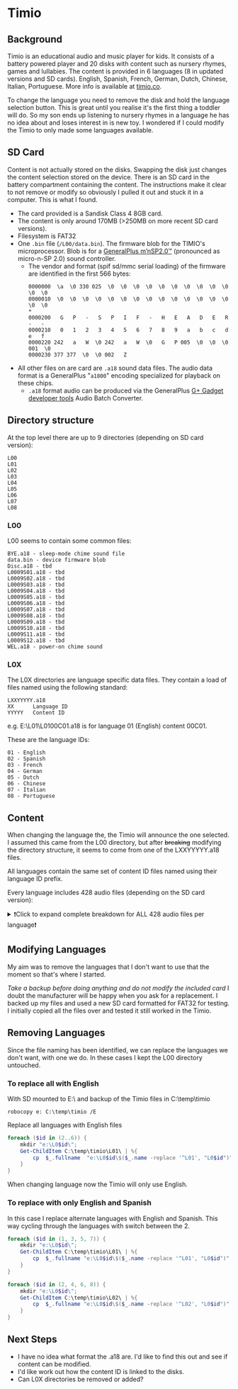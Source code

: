 # Timio
## Background
Timio is an educational audio and music player for kids. It consists of a battery powered player and 20 disks with content such as nursery rhymes, games and lullabies. The content is provided in 6 languages (8 in updated versions and SD cards). English, Spanish, French, German, Dutch, Chinese, Italian, Portuguese. More info is available at [timio.co](https://timio.co/).

To change the language you need to remove the disk and hold the language selection button. This is great until you realise it's the first thing a toddler will do. So my son ends up listening to nursery rhymes in a language he has no idea about and loses interest in is new toy. I wondered if I could modify the Timio to only made some languages available.

## SD Card
Content is not actually stored on the disks. Swapping the disk just changes the content selection stored on the device. There is an SD card in the battery compartment containing the content. The instructions make it clear to not remove or modify so obviously I pulled it out and stuck it in a computer. This is what I found.

* The card provided is a Sandisk Class 4 8GB card. 
* The content is only around 170MB (>250MB on more recent SD card versions).
* Filesystem is FAT32
* One `.bin` file (`/L00/data.bin`). The firmware blob for the TIMIO's microprocessor. Blob is for a [GeneralPlus m’nSP2.0™](https://web.archive.org/web/20231205031536/https://www.generalplus.com/1LVlangLN14SVprot_noSNproduct) (pronounced as micro-n-SP 2.0) sound controller.
    * The vendor and format (spif sd/mmc serial loading) of the firmware are identified in the first 566 bytes:
      ```
      0000000  \a  \0 330 025  \0  \0  \0  \0  \0  \0  \0  \0  \0  \0  \0  \0
      0000010  \0  \0  \0  \0  \0  \0  \0  \0  \0  \0  \0  \0  \0  \0  \0  \0
      *
      0000200   G   P   -   S   P   I   F   -   H   E   A   D   E   R  -   -
      0000210   0   1   2   3   4   5   6   7   8   9   a   b   c   d  e   f
      0000220 242   a   W  \0 242   a   W  \0   G   P 005  \0  \0  \0 001  \0
      0000230 377 377  \0  \0 002   Z
      ```
* All other files on are card are `.a18` sound data files. The audio data format is a GeneralPlus "`a1800`" encoding specialized for playback on these chips.
    * `.a18` format audio can be produced via the GeneralPlus [G+ Gadget developer tools](https://web.archive.org/web/20231205035201/https://www.generalplus.com/1LVlangLNx3SVq9SNservice_n_support_d) Audio Batch Converter.

## Directory structure
At the top level there are up to 9 directories (depending on SD card version):
```
L00
L01
L02
L03
L04
L05
L06
L07
L08
```

### L00
L00 seems to contain some common files:
```
BYE.a18 - sleep-mode chime sound file
data.bin - device firmware blob
Disc.a18 - tbd
L0009S01.a18 - tbd
L0009S02.a18 - tbd
L0009S03.a18 - tbd
L0009S04.a18 - tbd
L0009S05.a18 - tbd
L0009S06.a18 - tbd
L0009S07.a18 - tbd
L0009S08.a18 - tbd
L0009S09.a18 - tbd
L0009S10.a18 - tbd
L0009S11.a18 - tbd
L0009S12.a18 - tbd
WEL.a18 - power-on chime sound
```

### L0X
The L0X directories are language specific data files. They contain a load of files named using the following standard:

```
LXXYYYYY.a18
XX      Language ID
YYYYY   Content ID
```

e.g. E:\L01\L0100C01.a18 is for language 01 (English) content 00C01.

These are the language IDs:
```
01 - English
02 - Spanish
03 - French
04 - German
05 - Dutch
06 - Chinese
07 - Italian
08 - Portuguese
```

## Content
When changing the language the, the Timio will announce the one selected. I assumed this came from the L00 directory, but after ~~breaking~~ modifying the directory structure, it seems to come from one of the LXXYYYYY.a18 files.

All languages contain the same set of content ID files named using their language ID prefix.

Every language includes 428 audio files (depending on the SD card version):
<details>
<summary>❗Click to expand complete breakdown for ALL 428 audio files per language❗</summary>
(Each language set includes its actual language id number 1-8 instead of the `*` template below)

```
L0*00C01.a18 - volume change message
L0*00C02.a18 - volume change message
L0*00C03.a18 - volume change message
L0*00Q01.a18 - question-mode on message
L0*00Q02.a18 - question-mode off message
L0*00V00.a18 - tbd
L0*00V01.a18 - tbd
L0*00V02.a18 - tbd
L0*00V03.a18 - tbd
L0*00W01.a18 - warnings?
L0*00W02.a18 - tbd
L0*00W03.a18 - tbd
L0*01S00.a18 - disc 01 (Nursery Rhymes vol. I) title message
L0*01S01.a18 - disc 01, first sound (1 o'clock position; star & moon)
L0*01S02.a18 - disc 01, second sound (2 o'clock position; doll)
L0*01S03.a18 - disc 01, third sound (3 o'clock position; wheels on the bus)
L0*01S04.a18 - etc.
L0*01S05.a18
L0*01S06.a18
L0*01S07.a18
L0*01S08.a18
L0*01S09.a18
L0*01S10.a18
L0*01S11.a18
L0*01S12.a18
L0*02S00.a18 - disc 02 (Nursery Rhymes vol. II) title message
L0*02S01.a18 - disc 02, first sound (1 o'clock position; monkey)
L0*02S02.a18 - etc.
L0*02S03.a18
L0*02S04.a18
L0*02S05.a18
L0*02S06.a18
L0*02S07.a18
L0*02S08.a18
L0*02S09.a18
L0*02S10.a18
L0*02S11.a18
L0*02S12.a18
L0*03S00.a18
L0*03S01.a18
L0*03S02.a18
L0*03S03.a18
L0*03S04.a18
L0*03S05.a18
L0*03S06.a18
L0*03S07.a18
L0*03S08.a18
L0*03S09.a18
L0*03S10.a18
L0*03S11.a18
L0*03S12.a18
L0*04S00.a18
L0*04S01.a18
L0*04S02.a18
L0*04S03.a18
L0*04S04.a18
L0*04S05.a18
L0*04S06.a18
L0*04S07.a18
L0*04S08.a18
L0*04S09.a18
L0*04S10.a18
L0*04S11.a18
L0*04S12.a18
L0*05S00.a18
L0*05S01.a18
L0*05S02.a18
L0*05S03.a18
L0*05S04.a18
L0*05S05.a18
L0*05S06.a18
L0*05S07.a18
L0*05S08.a18
L0*05S09.a18
L0*05S10.a18
L0*05S11.a18
L0*05S12.a18
L0*06S00.a18
L0*06S01.a18
L0*06S02.a18
L0*06S03.a18
L0*06S04.a18
L0*06S05.a18
L0*06S06.a18
L0*06S07.a18
L0*06S08.a18
L0*06S09.a18
L0*06S10.a18
L0*06S11.a18
L0*06S12.a18
L0*07Q01.a18 - disc 07, quiz question for 1st sound (1 o'clock position)
L0*07Q02.a18 - disc 07, quiz question for 2nd sound (2 o'clock position)
L0*07Q03.a18 - etc.
L0*07Q04.a18
L0*07Q05.a18
L0*07Q06.a18
L0*07Q07.a18
L0*07Q08.a18
L0*07Q09.a18
L0*07Q10.a18
L0*07Q11.a18
L0*07Q12.a18
L0*07S00.a18 - disc 07 title message
L0*07S01.a18 - disc 07, first sound (1 o'clock position)
L0*07S02.a18 - etc.
L0*07S03.a18
L0*07S04.a18
L0*07S05.a18
L0*07S06.a18
L0*07S07.a18
L0*07S08.a18
L0*07S09.a18
L0*07S10.a18
L0*07S11.a18
L0*07S12.a18
L0*08Q01.a18
L0*08Q02.a18
L0*08Q03.a18
L0*08Q04.a18
L0*08Q05.a18
L0*08Q06.a18
L0*08Q07.a18
L0*08Q08.a18
L0*08Q09.a18
L0*08Q10.a18
L0*08Q11.a18
L0*08Q12.a18
L0*08S00.a18
L0*08S01.a18
L0*08S02.a18
L0*08S03.a18
L0*08S04.a18
L0*08S05.a18
L0*08S06.a18
L0*08S07.a18
L0*08S08.a18
L0*08S09.a18
L0*08S10.a18
L0*08S11.a18
L0*08S12.a18
L0*09Q01.a18
L0*09Q02.a18
L0*09Q03.a18
L0*09Q04.a18
L0*09Q05.a18
L0*09Q06.a18
L0*09Q07.a18
L0*09Q08.a18
L0*09Q09.a18
L0*09Q10.a18
L0*09Q11.a18
L0*09Q12.a18
L0*09S00.a18
L0*09S01.a18
L0*09S02.a18
L0*09S03.a18
L0*09S04.a18
L0*09S05.a18
L0*09S06.a18
L0*09S07.a18
L0*09S08.a18
L0*09S09.a18
L0*09S10.a18
L0*09S11.a18
L0*09S12.a18
L0*10Q01.a18
L0*10Q02.a18
L0*10Q03.a18
L0*10Q04.a18
L0*10Q05.a18
L0*10Q06.a18
L0*10Q07.a18
L0*10Q08.a18
L0*10Q09.a18
L0*10Q10.a18
L0*10Q11.a18
L0*10Q12.a18
L0*10S00.a18
L0*10S01.a18
L0*10S02.a18
L0*10S03.a18
L0*10S04.a18
L0*10S05.a18
L0*10S06.a18
L0*10S07.a18
L0*10S08.a18
L0*10S09.a18
L0*10S10.a18
L0*10S11.a18
L0*10S12.a18
L0*11Q01.a18
L0*11Q02.a18
L0*11Q03.a18
L0*11Q04.a18
L0*11Q05.a18
L0*11Q06.a18
L0*11Q07.a18
L0*11Q08.a18
L0*11Q09.a18
L0*11Q10.a18
L0*11Q11.a18
L0*11Q12.a18
L0*11S00.a18
L0*11S01.a18
L0*11S02.a18
L0*11S03.a18
L0*11S04.a18
L0*11S05.a18
L0*11S06.a18
L0*11S07.a18
L0*11S08.a18
L0*11S09.a18
L0*11S10.a18
L0*11S11.a18
L0*11S12.a18
L0*12Q01.a18
L0*12Q02.a18
L0*12Q03.a18
L0*12Q04.a18
L0*12Q05.a18
L0*12Q06.a18
L0*12Q07.a18
L0*12Q08.a18
L0*12Q09.a18
L0*12Q10.a18
L0*12Q11.a18
L0*12Q12.a18
L0*12S00.a18
L0*12S01.a18
L0*12S02.a18
L0*12S03.a18
L0*12S04.a18
L0*12S05.a18
L0*12S06.a18
L0*12S07.a18
L0*12S08.a18
L0*12S09.a18
L0*12S10.a18
L0*12S11.a18
L0*12S12.a18
L0*13Q01.a18
L0*13Q02.a18
L0*13Q03.a18
L0*13Q04.a18
L0*13Q05.a18
L0*13Q06.a18
L0*13Q07.a18
L0*13Q08.a18
L0*13Q09.a18
L0*13Q10.a18
L0*13Q11.a18
L0*13Q12.a18
L0*13S00.a18
L0*13S01.a18
L0*13S02.a18
L0*13S03.a18
L0*13S04.a18
L0*13S05.a18
L0*13S06.a18
L0*13S07.a18
L0*13S08.a18
L0*13S09.a18
L0*13S10.a18
L0*13S11.a18
L0*13S12.a18
L0*14Q01.a18
L0*14Q02.a18
L0*14Q03.a18
L0*14Q04.a18
L0*14Q05.a18
L0*14Q06.a18
L0*14Q07.a18
L0*14Q08.a18
L0*14Q09.a18
L0*14Q10.a18
L0*14Q11.a18
L0*14Q12.a18
L0*14S00.a18
L0*14S01.a18
L0*14S02.a18
L0*14S03.a18
L0*14S04.a18
L0*14S05.a18
L0*14S06.a18
L0*14S07.a18
L0*14S08.a18
L0*14S09.a18
L0*14S10.a18
L0*14S11.a18
L0*14S12.a18
L0*15Q01.a18
L0*15Q02.a18
L0*15Q03.a18
L0*15Q04.a18
L0*15Q05.a18
L0*15Q06.a18
L0*15Q07.a18
L0*15Q08.a18
L0*15Q09.a18
L0*15Q10.a18
L0*15Q11.a18
L0*15Q12.a18
L0*15S00.a18
L0*15S01.a18
L0*15S02.a18
L0*15S03.a18
L0*15S04.a18
L0*15S05.a18
L0*15S06.a18
L0*15S07.a18
L0*15S08.a18
L0*15S09.a18
L0*15S10.a18
L0*15S11.a18
L0*15S12.a18
L0*16Q01.a18
L0*16Q02.a18
L0*16Q03.a18
L0*16Q04.a18
L0*16Q05.a18
L0*16Q06.a18
L0*16Q07.a18
L0*16Q08.a18
L0*16Q09.a18
L0*16Q10.a18
L0*16Q11.a18
L0*16Q12.a18
L0*16S00.a18
L0*16S01.a18
L0*16S02.a18
L0*16S03.a18
L0*16S04.a18
L0*16S05.a18
L0*16S06.a18
L0*16S07.a18
L0*16S08.a18
L0*16S09.a18
L0*16S10.a18
L0*16S11.a18
L0*16S12.a18
L0*17Q01.a18
L0*17Q02.a18
L0*17Q03.a18
L0*17Q04.a18
L0*17Q05.a18
L0*17Q06.a18
L0*17Q07.a18
L0*17Q08.a18
L0*17Q09.a18
L0*17Q10.a18
L0*17Q11.a18
L0*17Q12.a18
L0*17S00.a18
L0*17S01.a18
L0*17S02.a18
L0*17S03.a18
L0*17S04.a18
L0*17S05.a18
L0*17S06.a18
L0*17S07.a18
L0*17S08.a18
L0*17S09.a18
L0*17S10.a18
L0*17S11.a18
L0*17S12.a18
L0*18Q01.a18
L0*18Q02.a18
L0*18Q03.a18
L0*18Q04.a18
L0*18Q05.a18
L0*18Q06.a18
L0*18Q07.a18
L0*18Q08.a18
L0*18Q09.a18
L0*18Q10.a18
L0*18Q11.a18
L0*18Q12.a18
L0*18S00.a18
L0*18S01.a18
L0*18S02.a18
L0*18S03.a18
L0*18S04.a18
L0*18S05.a18
L0*18S06.a18
L0*18S07.a18
L0*18S08.a18
L0*18S09.a18
L0*18S10.a18
L0*18S11.a18
L0*18S12.a18
L0*19Q01.a18
L0*19Q02.a18
L0*19Q03.a18
L0*19Q04.a18
L0*19Q05.a18
L0*19Q06.a18
L0*19Q07.a18
L0*19Q08.a18
L0*19Q09.a18
L0*19Q10.a18
L0*19Q11.a18
L0*19Q12.a18
L0*19S00.a18
L0*19S01.a18
L0*19S02.a18
L0*19S03.a18
L0*19S04.a18
L0*19S05.a18
L0*19S06.a18
L0*19S07.a18
L0*19S08.a18
L0*19S09.a18
L0*19S10.a18
L0*19S11.a18
L0*19S12.a18
L0*20S00.a18
L0*20S01.a18
L0*20S02.a18
L0*20S03.a18
L0*20S04.a18
L0*20S05.a18
L0*20S06.a18
L0*20S07.a18
L0*20S08.a18
L0*20S09.a18
L0*20S10.a18
L0*20S11.a18
L0*20S12.a18
```
</details>

## Modifying Languages
My aim was to remove the languages that I don't want to use that the moment so that's where I started.

*Take a backup before doing anything and do not modify the included card* I doubt the manufacturer will be happy when you ask for a replacement.
I backed up my files and used a new SD card formatted for FAT32 for testing. I initially copied all the files over and tested it still worked in the Timio.

## Removing Languages
Since the file naming has been identified, we can replace the languages we don't want, with one we do. In these cases I kept the L00 directory untouched.

### To replace all with English
With SD mounted to E:\ and backup of the Timio files in C:\temp\timio
```
robocopy e: C:\temp\timio /E
```
Replace all languages with English files
```powershell
foreach ($id in (2..6)) {
    mkdir "e:\L0$id\";
    Get-ChildItem C:\temp\timio\L01\ | %{
        cp  $_.fullname  "e:\L0$id\$($_.name -replace '^L01', "L0$id")"
    }
}
```
When changing language now the Timio will only use English.

### To replace with only English and Spanish
In this case I replace alternate languages with English and Spanish. This way cycling through the languages with switch between the 2.
```powershell
foreach ($id in (1, 3, 5, 7)) {
    mkdir "e:\L0$id\";
    Get-ChildItem C:\temp\timio\L01\ | %{
        cp  $_.fullname "e:\L0$id\$($_.name -replace '^L01', "L0$id")"
    }
}

foreach ($id in (2, 4, 6, 8)) {
    mkdir "e:\L0$id\";
    Get-ChildItem C:\temp\timio\L02\ | %{
        cp  $_.fullname "e:\L0$id\$($_.name -replace '^L02', "L0$id")"
    }
}
```

## Next Steps
* I have no idea what format the .a18 are. I'd like to find this out and see if content can be modified.
* I'd like work out how the content ID is linked to the disks. 
* Can L0X directories be removed or added?
